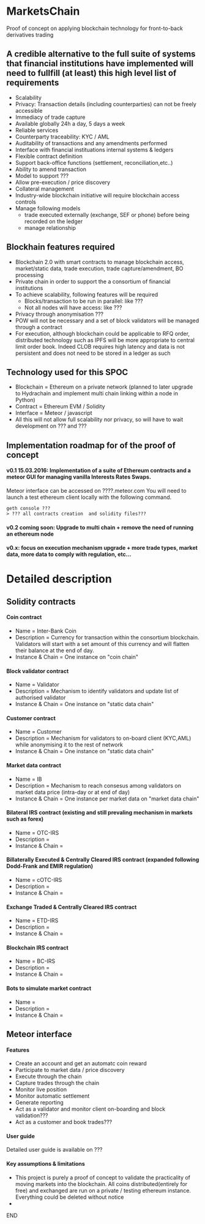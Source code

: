 # MarketsChain
Proof of concept on applying blockchain technology for front-to-back derivatives trading

## A credible alternative to the full suite of systems that financial institutions have implemented will need to fullfill (at least) this high level list of requirements
- Scalability
- Privacy: Transaction details (including counterparties) can not be freely accessible
- Immediacy of trade capture
- Available globally 24h a day, 5 days a week
- Reliable services
- Counterparty traceability: KYC / AML
- Auditability of transactions and any amendments performed
- Interface with financial instituations internal systems & ledgers
- Flexible contract definition
- Support back-office functions (settlement, reconciliation,etc..)
- Ability to amend transaction
- Model to support ???
- Allow pre-execution / price discovery
- Collateral management
- Industry-wide blockchain initiative will require blockchain access controls
- Manage following models
  - trade executed externally (exchange, SEF or phone) before being recorded on the ledger
  - manage relationship

## Blockhain features required
- Blockchain 2.0 with smart contracts to manage blockchain access, market/static data, trade execution, trade capture/amendment, BO processing 
- Private chain in order to support the a consortium of financial institutions
- To achieve scalability, following features will be required
  - Blocks/transaction to be run in parallel: like ???
  - Not all nodes will have access: like ???
- Privacy through anonymisation ???
- POW will not be necessary and a set of block validators will be managed through a contract
- For execution, although blockchain could be applicable to RFQ order, distributed technology such as IPFS will be more appropriate to central limit order book. Indeed CLOB requires high latency and data is not persistent and does not need to be stored in a ledger as such

## Technology used for this SPOC
- Blockchain = Ethereum on a private network (planned to later upgrade to Hydrachain and implement multi chain linking within a node in Python)
- Contract = Ethereum EVM / Solidity
- Interface = Meteor / javascript
- All this will not allow full scalability nor privacy, so will have to wait development on ??? and ???

## Implementation roadmap for of the proof of concept
#### v0.1 15.03.2016: Implementation of a suite of Ethereum contracts and a meteor GUI for managing vanilla Interests Rates Swaps.
Meteor interface can be accessed on ????.meteor.com
You will need to launch a test ethereum client locally with the following command.

```
geth console ???
> ??? all contracts creation  and solidity files???
```

#### v0.2 coming soon: Upgrade to multi chain + remove the need of running an ethereum node

#### v0.x: focus on execution mechanism upgrade + more trade types, market data, more data to comply with regulation, etc...


# Detailed description

## Solidity contracts

#### Coin contract
- Name = Inter-Bank Coin
- Description = Currency for transaction within the consortium blockchain. Validators will start with a set amount of this currency and will flatten their balance at the end of day.
- Instance & Chain = One instance on "coin chain"

#### Block validator contract
- Name = Validator 
- Description = Mechanism to identify validators and update list of authorised validator
- Instance & Chain = One instance on "static data chain"

#### Customer contract
- Name = Customer
- Description = Mechanism for validators to on-board client (KYC,AML) while anonymising it to the rest of network
- Instance & Chain = One instance on "static data chain"

#### Market data contract
- Name = IB
- Description = Mechanism to reach consesus among validators on market data price (intra-day or at end of day)
- Instance & Chain = One instance per market data on "market data chain"

#### Bilateral IRS contract (existing and still prevaling mechanism in markets such as forex)
- Name = OTC-IRS
- Description = 
- Instance  & Chain = 

#### Billaterally Executed & Centrally Cleared IRS contract (expanded following Dodd-Frank and EMIR regulation)
- Name = cOTC-IRS
- Description = 
- Instance  & Chain = 

#### Exchange Traded & Centrally Cleared IRS contract
- Name = ETD-IRS
- Description = 
- Instance  & Chain = 

#### Blockchain IRS contract
- Name = BC-IRS
- Description = 
- Instance  & Chain = 

#### Bots to simulate market contract
- Name =
- Description = 
- Instance  & Chain = 


## Meteor interface

#### Features
- Create an account and get an automatc coin reward
- Participate to market data / price discovery
- Execute through the chain
- Capture trades through the chain
- Monitor live position
- Monitor automatic settlement
- Generate reporting
- Act as a validator and monitor client on-boarding and block validation???
- Act as a customer and book trades???

#### User guide
Detailed user guide is available on ???

#### Key assumptions & limitations
- This project is purely a proof of concept to validate the practicality of moving markets into the blockchain.  All coins distributed(entirely for free) and exchanged are run on a private / testing ethereum instance. Everything could be deleted without notice
- 

END

